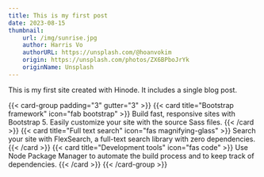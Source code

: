 ```yaml
---
title: This is my first post
date: 2023-08-15
thumbnail:
    url: /img/sunrise.jpg
    author: Harris Vo
    authorURL: https://unsplash.com/@hoanvokim
    origin: https://unsplash.com/photos/ZX6BPboJrYk
    originName: Unsplash
---
```


This is my first site created with Hinode. It includes a single blog post.

{{< card-group padding="3" gutter="3" >}}
    {{< card title="Bootstrap framework" icon="fab bootstrap" >}}
        Build fast, responsive sites with Bootstrap 5. Easily customize your site with the source
        Sass files.
    {{< /card >}}
    {{< card title="Full text search" icon="fas magnifying-glass" >}}
        Search your site with FlexSearch, a full-text search library with zero dependencies.
    {{< /card >}}
    {{< card title="Development tools" icon="fas code" >}}
        Use Node Package Manager to automate the build process and to keep track of dependencies.
    {{< /card >}}
{{< /card-group >}}
